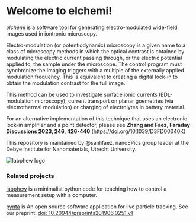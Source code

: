 # Welcome to elchemi!

*elchemi* is a software tool for generating electro-modulated wide-field images used in iontronic microscopy.

Electro-modulation (or potentiodynamic) microscopy is a given name to a class of microscopy methods in which the optical contrast is obtained by modulating the electric current passing through, or the electric potential applied to, the sample under the microscope. The control program must synchronize the imaging triggers with a multiple of the externally applied modulation frequency. This is equivalent to creating a digital lock-in to obtain the modulation contrast for the full image. 

This method can be used to investigate surface ionic currents (EDL-modulation microscopy), current transport on planar goemetries (via electrothermal modulation) or charging of electrolytes in battery material.

For an alternative implementation of this technique that uses an electronic lock-in amplifier and a point detector, please see 
__Zhang and Faez, Faraday Discussions 2023, 246, 426-440__ (https://doi.org/10.1039/D3FD00040K)

This repository is maintained by @sanlifaez, nanoEPics group leader at the Debye Institute for Nanomaterials, Utrecht University.

![labphew logo](https://github.com/SanliFaez/labphew/blob/master/docs/source/_static/labphew_logo.png)

### Related projects 
[labphew](https://labphew.readthedocs.io/en/latest/) is a minimalist python code for teaching how to control a measurement setup with a computer.

[pynta](https://github.com/nanoepics/pynta) is An open source software application for live particle tracking. See our preprint: [doi: 10.20944/preprints201906.0251.v1](https://www.preprints.org/manuscript/201906.0251/v1) 